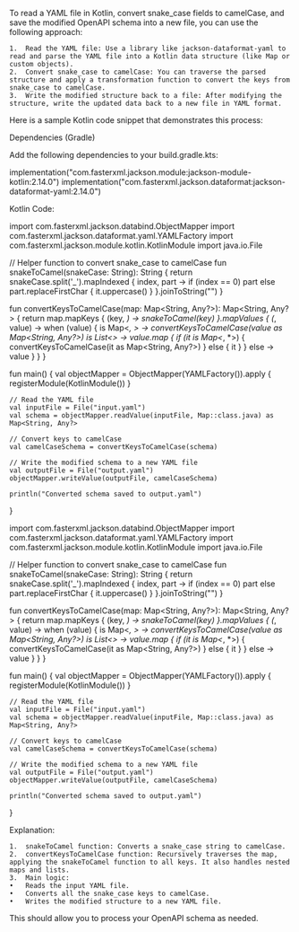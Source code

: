 To read a YAML file in Kotlin, convert snake_case fields to camelCase, and save the modified OpenAPI schema into a new file, you can use the following approach:

	1.	Read the YAML file: Use a library like jackson-dataformat-yaml to read and parse the YAML file into a Kotlin data structure (like Map or custom objects).
	2.	Convert snake_case to camelCase: You can traverse the parsed structure and apply a transformation function to convert the keys from snake_case to camelCase.
	3.	Write the modified structure back to a file: After modifying the structure, write the updated data back to a new file in YAML format.

Here is a sample Kotlin code snippet that demonstrates this process:

Dependencies (Gradle)

Add the following dependencies to your build.gradle.kts:

implementation("com.fasterxml.jackson.module:jackson-module-kotlin:2.14.0")
implementation("com.fasterxml.jackson.dataformat:jackson-dataformat-yaml:2.14.0")

Kotlin Code:

import com.fasterxml.jackson.databind.ObjectMapper
import com.fasterxml.jackson.dataformat.yaml.YAMLFactory
import com.fasterxml.jackson.module.kotlin.KotlinModule
import java.io.File

// Helper function to convert snake_case to camelCase
fun snakeToCamel(snakeCase: String): String {
    return snakeCase.split('_').mapIndexed { index, part ->
        if (index == 0) part else part.replaceFirstChar { it.uppercase() }
    }.joinToString("")
}

fun convertKeysToCamelCase(map: Map<String, Any?>): Map<String, Any?> {
    return map.mapKeys { (key, _) -> snakeToCamel(key) }.mapValues { (_, value) ->
        when (value) {
            is Map<*, *> -> convertKeysToCamelCase(value as Map<String, Any?>)
            is List<*> -> value.map {
                if (it is Map<*, *>) {
                    convertKeysToCamelCase(it as Map<String, Any?>)
                } else {
                    it
                }
            }
            else -> value
        }
    }
}

fun main() {
    val objectMapper = ObjectMapper(YAMLFactory()).apply {
        registerModule(KotlinModule())
    }

    // Read the YAML file
    val inputFile = File("input.yaml")
    val schema = objectMapper.readValue(inputFile, Map::class.java) as Map<String, Any?>

    // Convert keys to camelCase
    val camelCaseSchema = convertKeysToCamelCase(schema)

    // Write the modified schema to a new YAML file
    val outputFile = File("output.yaml")
    objectMapper.writeValue(outputFile, camelCaseSchema)

    println("Converted schema saved to output.yaml")
}

import com.fasterxml.jackson.databind.ObjectMapper
import com.fasterxml.jackson.dataformat.yaml.YAMLFactory
import com.fasterxml.jackson.module.kotlin.KotlinModule
import java.io.File

// Helper function to convert snake_case to camelCase
fun snakeToCamel(snakeCase: String): String {
    return snakeCase.split('_').mapIndexed { index, part ->
        if (index == 0) part else part.replaceFirstChar { it.uppercase() }
    }.joinToString("")
}

fun convertKeysToCamelCase(map: Map<String, Any?>): Map<String, Any?> {
    return map.mapKeys { (key, _) -> snakeToCamel(key) }.mapValues { (_, value) ->
        when (value) {
            is Map<*, *> -> convertKeysToCamelCase(value as Map<String, Any?>)
            is List<*> -> value.map {
                if (it is Map<*, *>) {
                    convertKeysToCamelCase(it as Map<String, Any?>)
                } else {
                    it
                }
            }
            else -> value
        }
    }
}

fun main() {
    val objectMapper = ObjectMapper(YAMLFactory()).apply {
        registerModule(KotlinModule())
    }

    // Read the YAML file
    val inputFile = File("input.yaml")
    val schema = objectMapper.readValue(inputFile, Map::class.java) as Map<String, Any?>

    // Convert keys to camelCase
    val camelCaseSchema = convertKeysToCamelCase(schema)

    // Write the modified schema to a new YAML file
    val outputFile = File("output.yaml")
    objectMapper.writeValue(outputFile, camelCaseSchema)

    println("Converted schema saved to output.yaml")
}


Explanation:

	1.	snakeToCamel function: Converts a snake_case string to camelCase.
	2.	convertKeysToCamelCase function: Recursively traverses the map, applying the snakeToCamel function to all keys. It also handles nested maps and lists.
	3.	Main logic:
	•	Reads the input YAML file.
	•	Converts all the snake_case keys to camelCase.
	•	Writes the modified structure to a new YAML file.

This should allow you to process your OpenAPI schema as needed.
